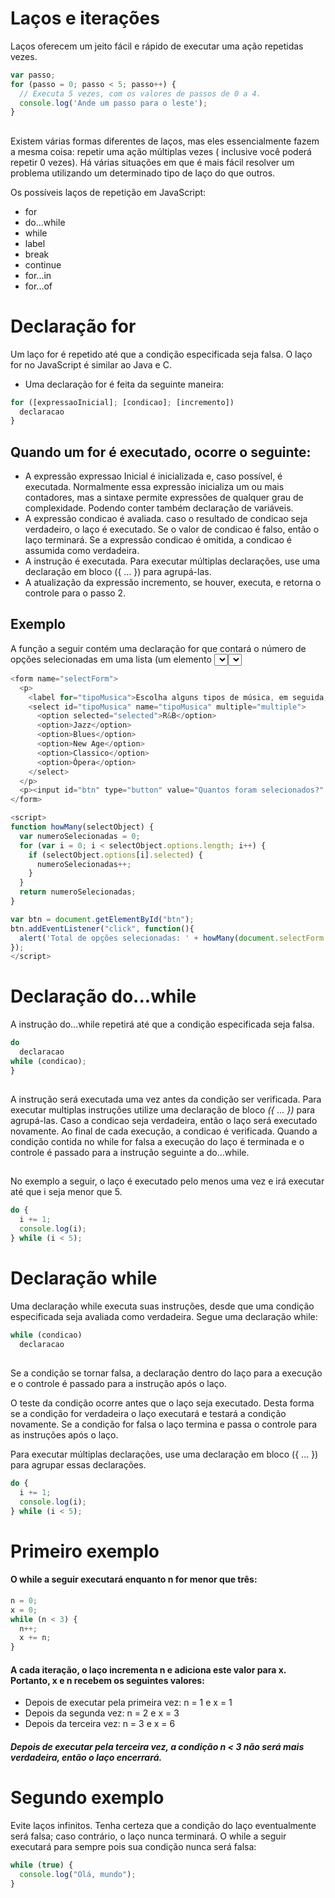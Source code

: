 
# Laços e iterações

Laços oferecem um jeito fácil e rápido de executar uma ação repetidas vezes.

```javascript
var passo;
for (passo = 0; passo < 5; passo++) {
  // Executa 5 vezes, com os valores de passos de 0 a 4.
  console.log('Ande um passo para o leste');
}
```

## 
Existem várias formas diferentes de laços, mas eles essencialmente fazem a mesma coisa: repetir uma ação múltiplas vezes ( inclusive você poderá repetir 0 vezes).  Há várias situações em que é mais fácil resolver um problema utilizando um determinado tipo de laço do que outros.

Os possíveis laços de repetição em JavaScript:

- for
- do...while
- while
- label
- break
- continue
- for...in
- for...of
##
# Declaração for

Um laço for é repetido até que a condição especificada seja falsa. O laço for no JavaScript é similar ao Java e C. 
- Uma declaração for é feita da seguinte maneira:


```javascript
for ([expressaoInicial]; [condicao]; [incremento])
  declaracao
}
```



## Quando um for é executado, ocorre o seguinte:

* A expressão expressao Inicial é inicializada e, caso possível, é executada. Normalmente essa expressão inicializa um ou mais contadores, mas a sintaxe permite expressões de qualquer grau de complexidade. Podendo conter também declaração de variáveis.
* A expressão condicao é avaliada. caso o resultado de condicao seja verdadeiro, o laço é executado. Se o valor de condicao é falso, então o laço terminará. Se a expressão condicao é omitida, a condicao é assumida como verdadeira.
* A instrução é executada. Para executar múltiplas declarações, use uma declaração em bloco ({ ... }) para agrupá-las.
* A atualização da expressão incremento, se houver, executa, e retorna o controle para o passo 2.


## Exemplo

A função a seguir contém uma declaração for que contará o número de opções selecionadas em uma lista (um elemento *<select>* permite várias seleções). Dentro do for é declarado uma váriavel i inicializada com zero. A declaração for verifica se i é menor que o número de opções no elemento *<select>*, executa sucessivas declaração  if, e incrementa i de um em um a cada passagem pelo laço.


```javascript
<form name="selectForm">
  <p>
    <label for="tipoMusica">Escolha alguns tipos de música, em seguida, clique no botão abaixo:</label>
    <select id="tipoMusica" name="tipoMusica" multiple="multiple">
      <option selected="selected">R&B</option>
      <option>Jazz</option>
      <option>Blues</option>
      <option>New Age</option>
      <option>Classico</option>
      <option>Ópera</option>
    </select>
  </p>
  <p><input id="btn" type="button" value="Quantos foram selecionados?" /></p>
</form>

<script>
function howMany(selectObject) {
  var numeroSelecionadas = 0;
  for (var i = 0; i < selectObject.options.length; i++) {
    if (selectObject.options[i].selected) {
      numeroSelecionadas++;
    }
  }
  return numeroSelecionadas;
}

var btn = document.getElementById("btn");
btn.addEventListener("click", function(){
  alert('Total de opções selecionadas: ' + howMany(document.selectForm.tipoMusica))
});
</script>

```
  
##
# Declaração do...while
A instrução do...while repetirá até que a condição especificada seja falsa.


```javascript
do
  declaracao
while (condicao);
}
```



##

A instrução será executada uma vez antes da condição ser verificada. Para executar multiplas instruções utilize uma declaração de bloco *({ ... })* para agrupá-las. Caso a condicao seja verdadeira, então o laço será executado novamente. Ao final de cada execução, a condicao é verificada. Quando a condição contida no while for falsa a execução do laço é terminada e o controle é passado para a instrução seguinte a do...while.

##
No exemplo a seguir, o laço é executado pelo menos uma vez e irá executar até que i seja menor que 5.


```javascript
do {
  i += 1;
  console.log(i);
} while (i < 5);
```
##                
                
# Declaração while
Uma declaração while executa suas instruções, desde que uma condição especificada seja avaliada como verdadeira. Segue uma declaração while: 


```javascript
while (condicao)
  declaracao
```
##
Se a condição se tornar falsa,  a declaração dentro do laço para a execução e o controle é passado para a instrução após o laço.

O teste da condição ocorre antes que o laço seja executado. Desta forma se a condição for verdadeira o laço executará e testará a condição novamente. Se a condição for falsa o laço termina e passa o controle para as instruções após o laço.

Para executar múltiplas declarações, use uma declaração em bloco ({ ... }) para agrupar essas declarações.

```javascript
do {
  i += 1;
  console.log(i);
} while (i < 5);
```

# Primeiro exemplo
#### O while a seguir executará enquanto n for menor que três:
```javascript
n = 0;
x = 0;
while (n < 3) {
  n++;
  x += n;
}
```

#### A cada iteração, o laço incrementa n e adiciona este valor para x. Portanto, x e n recebem os seguintes valores:





* Depois de executar pela primeira vez: n = 1 e x = 1
* Depois da segunda vez: n = 2 e x = 3
* Depois da terceira vez: n = 3 e x = 6

##### Depois de executar pela terceira vez, a condição n < 3 não será mais verdadeira, então o laço encerrará.

# Segundo exemplo

Evite laços infinitos. Tenha certeza que a condição do laço eventualmente será falsa; caso contrário, o laço nunca terminará. O while a seguir executará para sempre pois sua condição nunca será falsa:

```javascript
while (true) {
  console.log("Olá, mundo");
}
```
